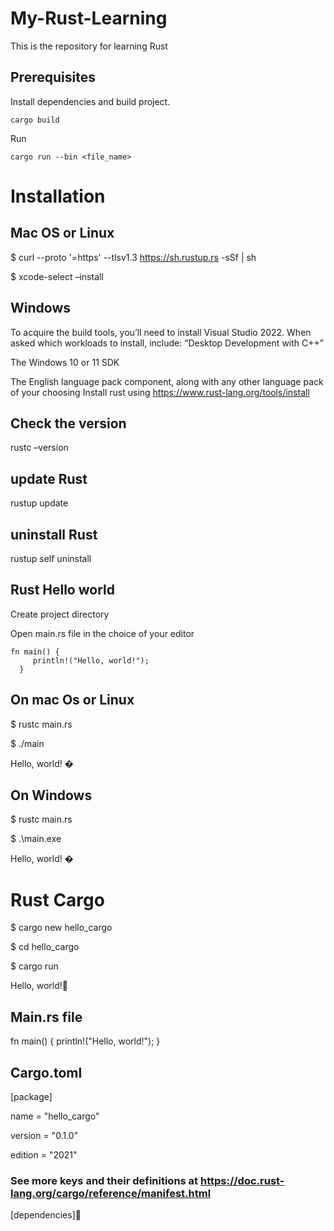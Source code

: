 # My-Rust-Learning
This is the repository for learning Rust

## Prerequisites

Install dependencies and build project.

```console
cargo build
```

Run

```console
cargo run --bin <file_name>
```



# Installation
## Mac OS or Linux
$ curl --proto '=https' --tlsv1.3 https://sh.rustup.rs -sSf | sh

$ xcode-select –install
## Windows
To acquire the build tools, you’ll need to install Visual Studio 2022. When asked which workloads to install, include:
“Desktop Development with C++”

The Windows 10 or 11 SDK

The English language pack component, along with any other language pack of your choosing
Install rust using https://www.rust-lang.org/tools/install

## Check the version
rustc –version
## update Rust
rustup update
## uninstall Rust
rustup self uninstall

## Rust Hello world
Create project directory

Open main.rs file in the choice of your editor 

    fn main() {
         println!("Hello, world!");
      }

## On mac Os or Linux

$ rustc main.rs 

$ ./main 

Hello, world! �

## On Windows

$ rustc main.rs 

$ .\main.exe 

Hello, world! �
# Rust Cargo
$ cargo new hello_cargo 

$ cd hello_cargo

$ cargo run 

Hello, world!
## Main.rs file
fn main() {
    println!("Hello, world!");
}

## Cargo.toml
[package]

name = "hello_cargo"

version = "0.1.0"

edition = "2021"

### See more keys and their definitions at https://doc.rust-lang.org/cargo/reference/manifest.html

[dependencies]
